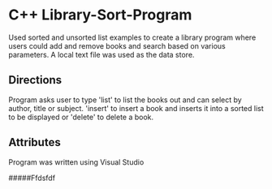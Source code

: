 # C++ Library-Sort-Program
Used sorted and unsorted list examples to create a library program where users could add and remove books and search based on various parameters. A local text file was used as the data store.

## Directions
Program asks user to type 'list' to list the books out and can select by author, title or subject. 'insert' to insert a book and inserts it into a sorted list to be displayed or 'delete' to delete a book.

## Attributes
Program was written using Visual Studio

#####Ffdsfdf
